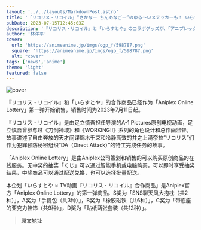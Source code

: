 ```yaml
---
layout: '../../layouts/MarkdownPost.astro'
title: '「リコリス・リコイル」“さかなー ちんあなごー”のゆる～いステッカーも！ いらすとやコラボグッズが当たるオンラインくじ登場'
pubDate: 2023-07-15T12:45:03Z
description: '『リコリス・リコイル』と「いらすとや」のコラボグッズが、「アニプレックス オンラインくじ」第1弾として登場。2023年7月11日より販売開始となった。'
author: '林洋平'
cover:
  url: 'https://animeanime.jp/imgs/ogp_f/598787.png'
  square: 'https://animeanime.jp/imgs/ogp_f/598787.png'
  alt: "cover"
tags: ['news','anime']
theme: 'light'
featured: false
---
```


![cover](https://animeanime.jp/imgs/ogp_f/598787.png)

『リコリス・リコイル』和「いらすとや」的合作商品已经作为「Aniplex Online Lottery」第一弹开始销售，销售时间为2023年7月11日起。

『リコリス・リコイル』是由足立慎吾担任导演的A-1 Pictures原创电视动画，足立慎吾曾参与过《刀剑神域》和《WORKING!!》系列的角色设计和总作画监督。故事讲述了自由奔放的天才间谍錦木千束和冷静高效的井之上滝奈拉“リコリス”们作为犯罪预防秘密组织“DA（Direct Attack）”的特工完成任务的故事。

「Aniplex Online Lottery」是由Aniplex公司策划和销售的可以购买原创商品的在线服务。无中奖的抽奖「くじ」可以通过智能手机或电脑购买，可以即时享受抽奖结果，中奖商品可以通过配送兑换，也可以选择批量配送。

本企划「いらすとや × TV动画『リコリス・リコイル』合作商品」是Aniplex官方「Aniplex Online Lottery」的第一弹商品。S奖为「SNS聊天风大抱枕（共2种）」，A奖为「手提包（共3种）」，B奖为「橡胶磁铁（共6种）」，C奖为「带底座的亚克力挂饰（共9种）」，D奖为「贴纸两张套装（共12种）」。

>[原文地址](https://animeanime.jp/article/2023/07/15/78628.html)  